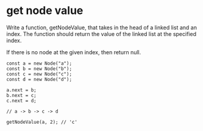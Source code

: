 # get node value

Write a function, getNodeValue, that takes in the head of a linked list and an index. The function should return the value of the linked list at the specified index.

If there is no node at the given index, then return null.

```
const a = new Node("a");
const b = new Node("b");
const c = new Node("c");
const d = new Node("d");

a.next = b;
b.next = c;
c.next = d;

// a -> b -> c -> d

getNodeValue(a, 2); // 'c'

```
